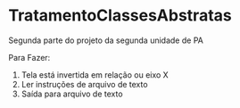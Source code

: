 # TratamentoClassesAbstratas
Segunda parte do projeto da segunda unidade de PA

Para Fazer:
<ol>
<li>Tela está invertida em relação ou eixo X </li>
<li>Ler instruções de arquivo de texto</li>
<li>Saída para arquivo de texto</li>
</ol>
